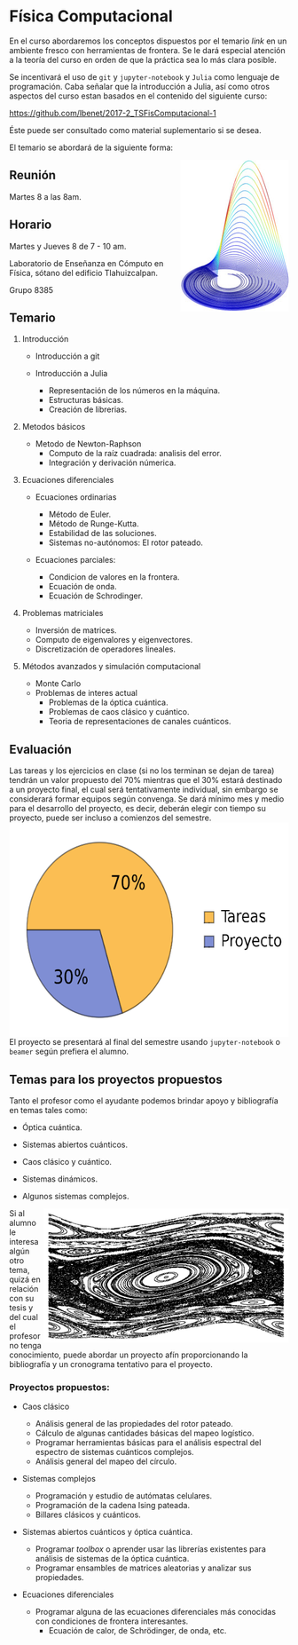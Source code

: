 Física Computacional
===============================

En el curso abordaremos los conceptos dispuestos por el temario _link_ en un ambiente fresco con herramientas de frontera. Se le dará especial
atención a la teoría del curso en orden de que la práctica sea lo más clara  posible.

Se incentivará el uso de `git` y `jupyter-notebook` y `Julia` como lenguaje de programación. Caba señalar que la 
introducción a Julia, así como otros aspectos del curso estan basados en el contenido del siguiente curso:

https://github.com/lbenet/2017-2_TSFisComputacional-1

Éste puede ser consultado como material suplementario si se desea.

El temario se abordará de la siguiente forma:

<img align="right" src="images/rossler.png" height="273" width="195">

Reunión
---------------------------------

Martes 8 a las 8am.

Horario
---------------------------------
Martes y Jueves 8 de 7 - 10 am.

Laboratorio de Enseñanza en Cómputo en Física, sótano del edificio Tlahuizcalpan.

Grupo 8385

Temario
---------------------------------

1. Introducción 
	* Introducción a git

	* Introducción a Julia
		* Representación de los números en la máquina.
		* Estructuras básicas.
		* Creación de librerias.
		
2. Metodos básicos
	* Metodo de Newton-Raphson
		* Computo de la raíz cuadrada: analisis del error.
		* Integración y derivación númerica.
	
3. Ecuaciones diferenciales
	* Ecuaciones ordinarias
		* Método de Euler.
		* Método de Runge-Kutta.
		* Estabilidad de las soluciones.
		* Sistemas no-autónomos: El rotor pateado.
	
	* Ecuaciones parciales: 
		* Condicion de valores en la frontera.
		* Ecuación de onda.
		* Ecuación de Schrodinger.
	
4. Problemas matriciales
	* Inversión de matrices.
	* Computo de eigenvalores y eigenvectores.
	* Discretización de operadores lineales.

5. Métodos avanzados y simulación computacional
	* Monte Carlo
	* Problemas de interes actual
		* Problemas de la óptica cuántica.
		* Problemas de caos clásico y cuántico.
		* Teoria de representaciones de canales cuánticos.


Evaluación
---------------------------------

Las tareas y los ejercicios en clase (si no los terminan se dejan de tarea) tendrán un valor propuesto del 70% mientras que el 30% estará destinado
a un proyecto final, el cual será tentativamente individual, sin embargo se considerará formar equipos según convenga. Se dará mínimo mes y medio para el desarrollo del proyecto,
es decir, deberán elegir con tiempo su proyecto, puede ser incluso a comienzos del semestre.
<img align="right" src="images/calif.png" height="387" width="604">

El proyecto se presentará al final del semestre usando `jupyter-notebook` o `beamer` según prefiera el alumno. 


Temas para los proyectos propuestos
---------------------------------

Tanto el profesor como el ayudante podemos brindar apoyo y bibliografía en temas tales como:

* Óptica cuántica.

* Sistemas abiertos cuánticos.

* Caos clásico y cuántico.

* Sistemas dinámicos.

* Algunos sistemas complejos.

<img align="right" src="images/StandardMap.png" height="242" width="442">
Si al alumno le interesa algún otro tema, quizá en relación con su tesis y del cual el profesor no tenga conocimiento, 
puede abordar un proyecto afín proporcionando la bibliografía y un cronograma tentativo para el proyecto.

### Proyectos propuestos:

* Caos clásico
	* Análisis general de las propiedades del rotor pateado.
	* Cálculo de algunas cantidades básicas del mapeo logístico.
	* Programar herramientas básicas para el análisis espectral del espectro de sistemas cuánticos complejos.
	* Análisis general del mapeo del círculo.

* Sistemas complejos
	* Programación y estudio de autómatas celulares.
	* Programación de la cadena Ising pateada.
	* Billares clásicos y cuánticos.

* Sistemas abiertos cuánticos y óptica cuántica.
	* Programar _toolbox_ o aprender usar las librerías existentes para análisis de sistemas de la óptica cuántica.
	* Programar ensambles de matrices aleatorias y analizar sus propiedades.

* Ecuaciones diferenciales
	* Programar alguna de las ecuaciones diferenciales más conocidas con condiciones de frontera interesantes.
		* Ecuación de calor, de Schrödinger, de onda, etc.
		
